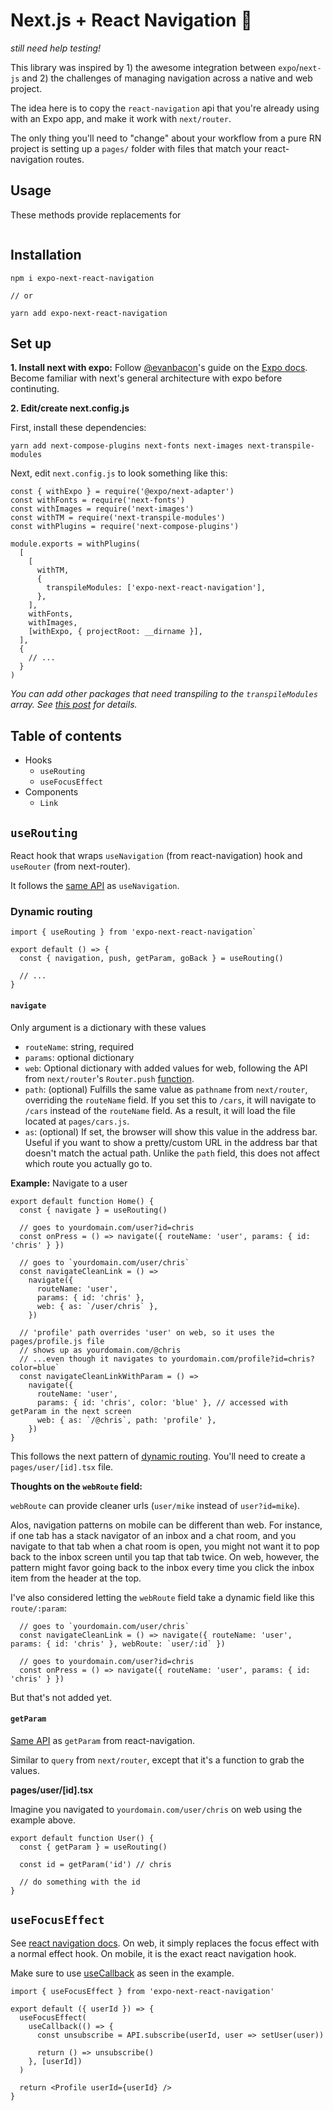 # Next.js + React Navigation 🥳

_still need help testing!_

This library was inspired by 1) the awesome integration between `expo`/`next-js` and 2) the challenges of managing navigation across a native and web project.

The idea here is to copy the `react-navigation` api that you're already using with an Expo app, and make it work with `next/router`.

The only thing you'll need to "change" about your workflow from a pure RN project is setting up a `pages/` folder with files that match your react-navigation routes.

## Usage

These methods provide replacements for

```

```

## Installation

```es6
npm i expo-next-react-navigation

// or

yarn add expo-next-react-navigation
```

## Set up

**1. Install next with expo:** Follow [@evanbacon](https://github.com/EvanBacon)'s guide on the [Expo docs](https://docs.expo.io/versions/latest/guides/using-nextjs/). Become familiar with next's general architecture with expo before continuting.

**2. Edit/create next.config.js**

First, install these dependencies:

```
yarn add next-compose-plugins next-fonts next-images next-transpile-modules
```

Next, edit `next.config.js` to look something like this:

```es6
const { withExpo } = require('@expo/next-adapter')
const withFonts = require('next-fonts')
const withImages = require('next-images')
const withTM = require('next-transpile-modules')
const withPlugins = require('next-compose-plugins')

module.exports = withPlugins(
  [
    [
      withTM,
      {
        transpileModules: ['expo-next-react-navigation'],
      },
    ],
    withFonts,
    withImages,
    [withExpo, { projectRoot: __dirname }],
  ],
  {
    // ...
  }
)
```

_You can add other packages that need transpiling to the `transpileModules` array. See [this post](https://forums.expo.io/t/next-js-expo-web-syntaxerror-unexpected-token-export-with-npm-module/31127) for details._

## Table of contents

- Hooks
  - `useRouting`
  - `useFocusEffect`
- Components
  - `Link`

## `useRouting`

React hook that wraps `useNavigation` (from react-navigation) hook and `useRouter` (from next-router).

It follows the [same API](https://reactnavigation.org/docs/en/next/use-navigation.html) as `useNavigation`.

### Dynamic routing

```
import { useRouting } from 'expo-next-react-navigation`

export default () => {
  const { navigation, push, getParam, goBack } = useRouting()

  // ...
}
```

#### `navigate`

Only argument is a dictionary with these values

- `routeName`: string, required
- `params`: optional dictionary
- `web`: Optional dictionary with added values for web, following the API from `next/router`'s `Router.push` [function](https://nextjs.org/docs#with-url-object-1).
- `path`: (optional) Fulfills the same value as `pathname` from `next/router`, overriding the `routeName` field. If you set this to `/cars`, it will navigate to `/cars` instead of the `routeName` field. As a result, it will load the file located at `pages/cars.js`.
- `as`: (optional) If set, the browser will show this value in the address bar. Useful if you want to show a pretty/custom URL in the address bar that doesn't match the actual path. Unlike the `path` field, this does not affect which route you actually go to.

**Example:** Navigate to a user

```es6
export default function Home() {
  const { navigate } = useRouting()

  // goes to yourdomain.com/user?id=chris
  const onPress = () => navigate({ routeName: 'user', params: { id: 'chris' } })

  // goes to `yourdomain.com/user/chris`
  const navigateCleanLink = () =>
    navigate({
      routeName: 'user',
      params: { id: 'chris' },
      web: { as: `/user/chris` },
    })

  // 'profile' path overrides 'user' on web, so it uses the pages/profile.js file
  // shows up as yourdomain.com/@chris
  // ...even though it navigates to yourdomain.com/profile?id=chris?color=blue`
  const navigateCleanLinkWithParam = () =>
    navigate({
      routeName: 'user',
      params: { id: 'chris', color: 'blue' }, // accessed with getParam in the next screen
      web: { as: `/@chris`, path: 'profile' },
    })
}
```

This follows the next pattern of [dynamic routing](https://nextjs.org/learn/basics/clean-urls-with-dynamic-routing). You'll need to create a `pages/user/[id].tsx` file.

**Thoughts on the `webRoute` field:**

`webRoute` can provide cleaner urls (`user/mike` instead of `user?id=mike`).

Alos, navigation patterns on mobile can be different than web. For instance, if one tab has a stack navigator of an inbox and a chat room, and you navigate to that tab when a chat room is open, you might not want it to pop back to the inbox screen until you tap that tab twice. On web, however, the pattern might favor going back to the inbox every time you click the inbox item from the header at the top.

I've also considered letting the `webRoute` field take a dynamic field like this `route/:param`:

```
  // goes to `yourdomain.com/user/chris`
  const navigateCleanLink = () => navigate({ routeName: 'user', params: { id: 'chris' }, webRoute: `user/:id` })

  // goes to yourdomain.com/user?id=chris
  const onPress = () => navigate({ routeName: 'user', params: { id: 'chris' } })
```

But that's not added yet.

#### `getParam`

[Same API](https://reactnavigation.org/docs/en/navigation-prop.html#getparam-get-a-specific-param-value-with-a-fallback) as `getParam` from react-navigation.

Similar to `query` from `next/router`, except that it's a function to grab the values.

**pages/user/[id].tsx**

Imagine you navigated to `yourdomain.com/user/chris` on web using the example above.

```es6
export default function User() {
  const { getParam } = useRouting()

  const id = getParam('id') // chris

  // do something with the id
}
```

## `useFocusEffect`

See [react navigation docs](https://reactnavigation.org/docs/en/next/use-focus-effect.html#docsNav). On web, it simply replaces the focus effect with a normal effect hook. On mobile, it is the exact react navigation hook.

Make sure to use [useCallback](https://reactjs.org/docs/hooks-reference.html#usecallback) as seen in the example.

```es6
import { useFocusEffect } from 'expo-next-react-navigation'

export default ({ userId }) => {
  useFocusEffect(
    useCallback(() => {
      const unsubscribe = API.subscribe(userId, user => setUser(user))

      return () => unsubscribe()
    }, [userId])
  )

  return <Profile userId={userId} />
}
```
